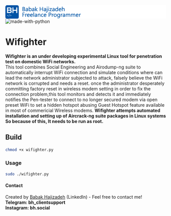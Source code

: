 <img src="https://github.com/babakhajizadeh/Linux-Internet-Stabilizer/blob/main/readme_logo.png" alt="Babak Hajizadeh" style="float:left;"/>

![made-with-python](https://img.shields.io/badge/python-v3.7-blue)
# Wifighter

__Wifighter is an under developing experimental Linux tool for penetration test on domestic WiFi networks.__  
This tool combines Social Engineering and Airodump-ng suite to automatically interrupt WiFi connection and simulate conditions where can lead the network administrator subjected to attack, falsely believe the WiFi network is corrupted and needs a reset.
once the administrator desperately committing factory reset in wireless modem setting in order to fix the connection problem,this tool monitors and detects it and immediately notifies the Pen-tester to connect to no longer secured modem via open preset WiFi to set a hidden hotspot abusing Guest Hotspot feature available in most of commericial Wireless modems. 
__Wifighter attempts automated installation and setting up of Aircrack-ng suite packages in Linux systems__  
__So because of this, It needs to be run as root.__  
## Build  
```sh
chmod +x wifighter.py
```
### Usage
```sh
sudo ./wifighter.py
```
#### Contact
Created by [Babak Hajizadeh](https://www.linkedin.com/in/babakhajizadeh) (LinkedIn) - Feel free to contact me!  
__Telegram: bh_clientsupport__  
__Instagram: bh.social__  

